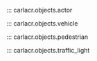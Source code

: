 
::: carlacr.objects.actor

::: carlacr.objects.vehicle

::: carlacr.objects.pedestrian

::: carlacr.objects.traffic_light